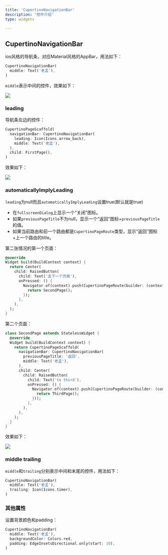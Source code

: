 ```yaml
---
title: 'CupertinoNavigationBar'
description: '控件介绍'
type: widgets

---
```




## CupertinoNavigationBar

ios风格的导航条，对应Material风格的AppBar，用法如下：

```dart
CupertinoNavigationBar(
  middle: Text('老孟'),
)
```

`middle`表示中间的控件，效果如下：

![](http://img.laomengit.com/cupertino_bar_1.png)

### leading

导航条左边的控件：

```dart
CupertinoPageScaffold(
  navigationBar: CupertinoNavigationBar(
    leading: Icon(Icons.arrow_back),
    middle: Text('老孟'),
  ),
  child: FirstPage(),
)
```

效果如下：

![](http://img.laomengit.com/cupertino_bar_2.png)

### automaticallyImplyLeading

`leading`为null而且`automaticallyImplyLeading`设置true(默认就是true)

- 在`fullscreenDialog`上显示一个“关闭”图标。
- 如果`previousPageTitle`不为null，显示一个“返回”图标+`previousPageTitle`的值。
- 如果当前路由和前一个路由都是`CupertinoPageRoute`类型，显示“返回”图标+上一个路由的title。

第二张情况的第一个页面：

```dart
@override
Widget build(BuildContext context) {
  return Center(
    child: RaisedButton(
      child: Text('去下一个页面'),
      onPressed: () {
        Navigator.of(context).push(CupertinoPageRoute(builder: (context) {
          return SecondPage();
        });
      },
    ),
  );
}
```

第二个页面：

```dart
class SecondPage extends StatelessWidget {
  @override
  Widget build(BuildContext context) {
    return CupertinoPageScaffold(
      navigationBar: CupertinoNavigationBar(
        previousPageTitle: '返回',
        middle: Text('老孟'),
      ),
      child: Center(
        child: RaisedButton(
          child: Text('to third'),
          onPressed: () {
            Navigator.of(context).push(CupertinoPageRoute(builder: (context) {
              return ThirdPage();
            }));
          },
        ),
      ),
    );
  }
}
```

效果如下：

![](http://img.laomengit.com/cupertino_bar_3.png)

### middle trailing

`middle`和`trailing`分别表示中间和末尾的控件，用法如下：

```dart
CupertinoNavigationBar(
  middle: Text('老孟'),
  trailing: Icon(Icons.timer),
)
```



### 其他属性

设置背景颜色和padding：

```dart
CupertinoNavigationBar(
  middle: Text('老孟'),
  backgroundColor: Colors.red,
  padding: EdgeInsetsDirectional.only(start: 10),
)
```


